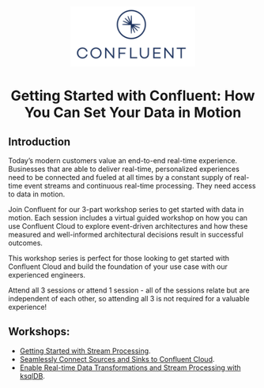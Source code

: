 <div align="center">
    <img src="images/confluent.png" width=50% height=50%>
</div>

# <div align="center">Getting Started with Confluent: How You Can Set Your Data in Motion</div>

## Introduction

Today’s modern customers value an end-to-end real-time experience. Businesses that are able to deliver real-time, personalized experiences need to be connected and fueled at all times by a constant supply of real-time event streams and continuous real-time processing. They need access to data in motion.

Join Confluent for our 3-part workshop series to get started with data in motion. Each session includes a virtual guided workshop on how you can use Confluent Cloud to explore event-driven architectures and how these measured and well-informed architectural decisions result in successful outcomes. 

This workshop series is perfect for those looking to get started with Confluent Cloud and build the foundation of your use case with our experienced engineers. 

Attend all 3 sessions or attend 1 session - all of the sessions relate but are independent of each other, so attending all 3 is not required for a valuable experience!

## Workshops:

* [Getting Started with Stream Processing](https://github.com/confluentinc/stream-me-up-scotty/tree/main/series-getting-started-with-cc/workshop-streaming-etl).
* [Seamlessly Connect Sources and Sinks to Confluent Cloud](https://github.com/confluentinc/stream-me-up-scotty/tree/main/series-getting-started-with-cc/workshop-connectors).
* [Enable Real-time Data Transformations and Stream Processing with ksqlDB](https://github.com/confluentinc/stream-me-up-scotty/tree/main/series-getting-started-with-cc/workshop-ksql).
